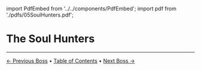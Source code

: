 import PdfEmbed from '../../components/PdfEmbed';
import pdf from './pdfs/05SoulHunters.pdf';


# The Soul Hunters
---

[← Previous Boss](/manaforge-omega/forgeweaver-araz) • [Table of Contents](/manaforge-omega/) • [Next Boss →](/manaforge-omega/fractillus)

<PdfEmbed src={pdf} />
